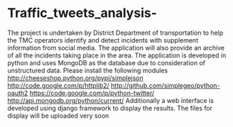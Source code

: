Traffic_tweets_analysis-
========================
The project is undertaken by District Department of transportation to help the TMC operators identify and detect incidents with supplement information from social media. 
The application will also provide an archive of all the incidents taking place in the area. 
The application is developed in python and uses MongoDB as the database due to consideration of unstructured data. 
Please install the following modules
http://cheeseshop.python.org/pypi/simplejson 
http://code.google.com/p/httplib2/ 
http://github.com/simplegeo/python-oauth2
https://code.google.com/p/python-twitter/
http://api.mongodb.org/python/current/
Additionally a web interface is developed using django framework to display the results.  The files for display will be uploaded very soon
